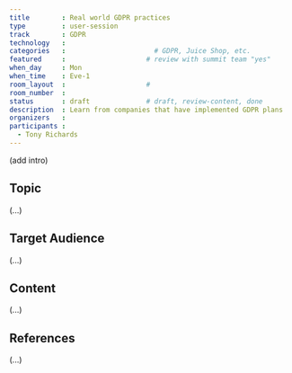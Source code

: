 ```yaml
---
title        : Real world GDPR practices
type         : user-session
track        : GDPR
technology   :
categories   :                      # GDPR, Juice Shop, etc.
featured     :                    # review with summit team "yes"
when_day     : Mon
when_time    : Eve-1
room_layout  :                    #
room_number  :
status       : draft              # draft, review-content, done
description  : Learn from companies that have implemented GDPR plans
organizers   :
participants :
  - Tony Richards
---
```


(add intro)

## Topic

(...)

## Target Audience

(...)

## Content

(...)

## References

(...)
